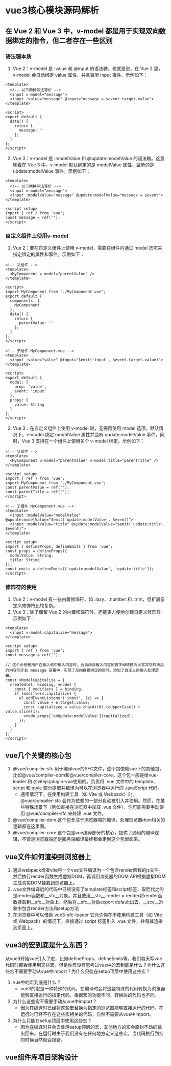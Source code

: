 # vue3核心模块源码解析
## 在 Vue 2 和 Vue 3 中，v-model 都是用于实现双向数据绑定的指令，但二者存在一些区别
### 语法糖本质
1. Vue 2：v-model 是 :value 和 @input 的语法糖。也就是说，在 Vue 2 里，v-model 会自动绑定 value 属性，并且监听 input 事件。示例如下：
```vue
<template>
  <!-- 以下两种写法等价 -->
  <input v-model="message">
  <input :value="message" @input="message = $event.target.value">
</template>

<script>
export default {
  data() {
    return {
      message: ''
    };
  }
};
</script>
```
2. Vue 3：v-model 是 :modelValue 和 @update:modelValue 的语法糖。这意味着在 Vue 3 中，v-model 默认绑定的是 modelValue 属性，监听的是 update:modelValue 事件。示例如下：
```vue
<template>
  <!-- 以下两种写法等价 -->
  <input v-model="message">
  <input :modelValue="message" @update:modelValue="message = $event">
</template>

<script setup>
import { ref } from 'vue';
const message = ref('');
</script>
```
### 自定义组件上使用v-model
1. Vue 2：要在自定义组件上使用 v-model，需要在组件内通过 model 选项来指定绑定的属性和事件。示例如下：
```vue
<!-- 父组件 -->
<template>
  <MyComponent v-model="parentValue" />
</template>

<script>
import MyComponent from './MyComponent.vue';
export default {
  components: {
    MyComponent
  },
  data() {
    return {
      parentValue: ''
    };
  }
};
</script>

<!-- 子组件 MyComponent.vue -->
<template>
  <input :value="value" @input="$emit('input', $event.target.value)">
</template>

<script>
export default {
  model: {
    prop: 'value',
    event: 'input'
  },
  props: {
    value: String
  }
};
</script>
```
2. Vue 3：在自定义组件上使用 v-model 时，无需再使用 model 选项。默认情况下，v-model 绑定 modelValue 属性并监听 update:modelValue 事件。同时，Vue 3 支持在一个组件上使用多个 v-model 绑定。示例如下：
```vue
<!-- 父组件 -->
<template>
  <MyComponent v-model="parentValue" v-model:title="parentTitle" />
</template>

<script setup>
import { ref } from 'vue';
import MyComponent from './MyComponent.vue';
const parentValue = ref('');
const parentTitle = ref('');
</script>

<!-- 子组件 MyComponent.vue -->
<template>
  <input :modelValue="modelValue" @update:modelValue="$emit('update:modelValue', $event)">
  <input :modelValue="title" @update:modelValue="$emit('update:title', $event)">
</template>

<script setup>
import { defineProps, defineEmits } from 'vue';
const props = defineProps({
  modelValue: String,
  title: String
});
const emits = defineEmits(['update:modelValue', 'update:title']);
</script>
```
### 修饰符的使用
1. Vue 2：v-model 有一些内置修饰符，如 .lazy、.number 和 .trim，但扩展自定义修饰符比较复杂。
2. Vue 3：除了保留 Vue 2 的内置修饰符外，还能更方便地创建自定义修饰符。示例如下：
```vue
<template>
  <input v-model.capitalize="message">
</template>

<script setup>
import { ref } from 'vue';
const message = ref('');

// 这个示例是用户在输入框中输入内容时，会自动将输入内容的首字母转换为大写并将转换后的内容同步到 message 变量中，实现了双向数据绑定的同时，添加了自定义的输入处理逻辑。
const vModelCapitalize = {
  created(el, binding, vnode) {
    const { modifiers } = binding;
    if (modifiers.capitalize) {
      el.addEventListener('input', (e) => {
        const value = e.target.value;
        const capitalized = value.charAt(0).toUpperCase() + value.slice(1);
        vnode.props['onUpdate:modelValue'](capitalized);
      });
    }
  }
};
</script>
```

## vue几个关键的核心包
1. @vue/compiler-sfc 用于编译vue的SFC文件，这个包依赖vue下的其他包，比如@vue/compiler-dom和@vue/compiler-core。这个包一般是给vue-loader 和 @vitejs/plugin-vue使用的。负责将 .vue 文件中的 template、script 和 style 部分提取并编译为可以在浏览器中运行的 JavaScript 代码。
    - 通常情况下，在使用构建工具（如 Vite 或 Webpack）时，@vue/compiler-sfc 会作为依赖的一部分自动被引入并使用。然而，在某些特殊场景下（例如直接在浏览器中加载 .vue 文件），你可能需要手动使用 @vue/compiler-sfc 来处理 .vue 文件。
2. @vue/compiler-dom 这个包专注于浏览器端的编译，处理浏览器dom相关的逻辑都在这里面。
3. @vue/compiler-core 这个包是vue编译部分的核心，提供了通用的编译逻辑，不管是浏览器端还是服务端编译最终都会走到这个包里面来。

## vue文件如何渲染到浏览器上
1. 通过webpack或者vite将一个vue文件编译为一个包含render函数的js文件。然后执行render函数生成虚拟DOM，再调用浏览器的DOM API根据虚拟DOM生成真实DOM挂载到浏览器上。
2. .vue文件编译后的代码中已经没有了template标签和script标签，取而代之的是render函数和__sfc__对象。并且使用__sfc__.render  = render将render函数挂载到__sfc__对象上、然后将__sfc__对象export default出去，__scc__对象中包含render方法和setup方法
3. 在浏览器中可以借助 vue3-sfc-loader 它允许你在不使用构建工具（如 Vite 或 Webpack）的情况下，直接通过 script 标签引入 .vue 文件，并将其渲染到页面上。

## vue3的宏到底是什么东西？
从vue3开始vue引入了宏，比如defineProps、defineEmits等。我们每天写vue代码时都会使用到这些宏，但是你有没有思考过vue中的宏到底是什么？为什么这些宏不需要手动从vue中import？为什么只能在setup顶层中使用这些宏？
1. vue中的宏到底是什么？
    - vue3的宏是一种特殊的代码，在编译时会将这些特殊的代码转换为浏览器能够直接运行的指定代码，根据宏的功能不同，转换后的代码也不同。
2. 为什么这些宏不需要手动从vue中import？
    - 因为在编译时已经将这些宏替换为指定的浏览器能够直接运行的代码，在运行时已经不存在这些宏相关的代码，自然不需要从vue中import。
3. 为什么只能在setup顶层中使用这些宏？
    - 因为在编译时只会去处理setup顶层的宏，其他地方的宏会原封不动的输出回来。在运行时由于我们没有在任何地方定义这些宏，当代码执行到宏的时候当然就会报错。

## vue组件库项目架构设计
